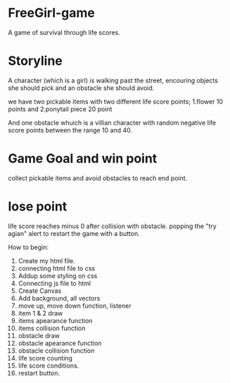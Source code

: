 # FreeGirl-game
A game of survival through life scores.

# Storyline
A character (which is a girl) is walking past the street, encouring objects she
should pick and an obstacle she should avoid. 

we have two pickable items with two different life score points; 
1.flower 10 points and 2.ponytail piece 20 point

And one obstacle whuich is a villian character with random negative life score points 
between the range 10 and 40.

# Game Goal and win point
 collect pickable items and 
 avoid obstacles to reach end point.

# lose point
life score reaches minus 0 after collision with obstacle. popping the "try agian"
alert to restart the game with a button.



How to begin:
1. Create my html file.
2. connecting html file to css
3. Addup some styling on css
4. Connecting js file to html
5. Create Canvas
6. Add background, all vectors
7. move up, move down function, listener
8. item 1 & 2 draw
9. items apearance function
10. items collision function
11. obstacle draw
12. obstacle apearance function
13. obstacle collision function
14. life score counting
15. life score conditions.
16. restart button.
 




